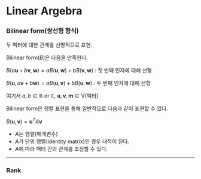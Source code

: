 # Linear Argebra

### Bilinear form(쌍선형 형식)

두 벡터에 대한 관계를 선형적으로 표현.

Bilinear form($B$)은 다음을 만족한다.

$B(a\mathbf u+b\mathbf v,\mathbf w)=aB(\mathbf u,\mathbf w)+bB(\mathbf v,\mathbf w)$ : 첫 번째 인자에 대해 선형

$B(\mathbf u,a\mathbf v+b\mathbf w)=aB(\mathbf u,\mathbf v)+bB(\mathbf u,\mathbf w)$ : 두 번째 인자에 대해 선형

여기서 $a, b \in \mathbb R$ or $\mathbb C$, $\mathbf u, \mathbf v, \mathbf m \in \mathrm V$(벡터)

Bilinear form은 행렬 표현을 통해 일반적으로 다음과 같이 표현할 수 있다.

$B(\mathbf u, \mathbf v) = \mathbf u^T A \mathbf v$

- $A$는 행렬(매개변수)
- $A$가 단위 행렬(identity matrix)인 경우 내적이 된다.
- $A$에 따라 벡터 간의 관계를 조정할 수 있다.

---

### Rank